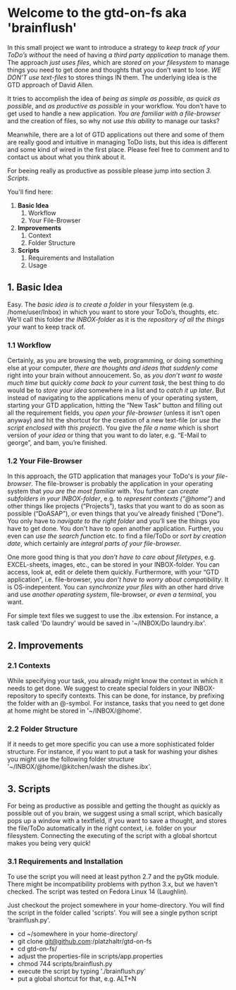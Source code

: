 
Welcome to the gtd-on-fs aka 'brainflush'
=========================================

In this small project we want to introduce a strategy to *keep track of your ToDo’s without* the need of having *a third party application* to manage them. The approach *just uses files*, which are *stored on your filesystem* to manage things you need to get done and thoughts that you don’t want to lose. *WE DON’T use text-files* to stores things IN them. The underlying idea is the GTD approach of David Allen.

It tries to accomplish the idea of *being as simple as possible*, *as quick as possible*, and *as productive as possible* in your workflow. You don’t have to get used to handle a new application. *You are familiar with a file-browser* and the creation of files, so why not *use this ability* to manage our tasks?

Meanwhile, there are a lot of GTD applications out there and some of them are really good and intuitive in managing ToDo lists, but this idea is different and some kind of wired in the first place. Please feel free to comment and to contact us about what you think about it.

For beeing really as productive as possible please jump into section *3. Scripts*.

You'll find here:

1. **Basic Idea**
	1. Workflow
	2. Your File-Browser
2. **Improvements**
	1. Context
	2. Folder Structure
3. **Scripts**
	1. Requirements and Installation
	2. Usage

## 1. Basic Idea

Easy. The *basic idea is to create a folder* in your filesystem (e.g. /home/user/Inbox) in which you want to store your ToDo’s, thoughts, etc. We’ll call this folder *the INBOX-folder* as it is the *repository of all the things* your want to keep track of.

### 1.1 Workflow

Certainly, as you are browsing the web, programming, or doing something else at your computer, *there are thoughts and ideas that suddenly come* right into your brain without annoucement. So, as *you don’t want to waste much time* but *quickly come back to your current task*, the best thing to do would be to *store your idea* somewhere in a list and to *catch it up later*. But instead of navigating to the applications menu of your operating system, starting your GTD application, hitting the “New Task” button and filling out all the requirement fields, you *open your file-browser* (unless it isn’t open anyway) and hit the shortcut for the creation of a new text-file (or *use the script enclosed with this project*). You give the *file a name* which is short version of *your idea* or thing that you want to do later, e.g. “E-Mail to george”, and bam, you’re finished.

### 1.2 Your File-Browser

In this approach, the GTD application that manages your ToDo's is *your file-browser*. The file-browser is probably the application in your operating system that *you are the most familiar* with. You further can *create subfolders in your INBOX-folder*, e.g. to *represent contexts (“@home”)* and other things like projects (“Projects”), tasks that you want to do as soon as possible (“DoASAP”), or even things that you’ve already finished (“Done”). You only have to *navigate to the right folder* and you’ll see the things you have to get done. You don't have to open another application. Further, you even can *use the search function* etc. to find a file/ToDo or *sort by creation date*, which certainly are *integral parts of your file-browser*.

One more good thing is that *you don’t have to care about filetypes*, e.g. EXCEL-sheets, images, etc., can be stored in your INBOX-folder. You can access, look at, edit or delete them quickly. Furthermore, with your “GTD application”, i.e. file-browser, you *don’t have to worry about compatibility*. It is OS-indepentent. You can *synchronize your files* with an other hard drive and use *another operating system*, file-browser, *or even a terminal*, you want.

For simple text files we suggest to use the .ibx extension. For instance, a task called 'Do laundry' would be saved in '~/INBOX/Do laundry.ibx'.

## 2. Improvements

### 2.1 Contexts

While specifying your task, you already might know the context in which it needs to get done. We suggest to create special folders in your INBOX-repository to specify contexts. This can be done, for instance, by prefixing the folder with an @-symbol. For instance, tasks that you need to get done at home might be stored in '~/INBOX/@home'.

### 2.2 Folder Structure

If it needs to get more specific you can use a more sophisticated folder structure. For instance, if you want to put a task for washing your dishes you might use the following folder structure '~/INBOX/@home/@kitchen/wash the dishes.ibx'.

## 3. Scripts

For being as productive as possible and getting the thought as quickly as possible out of you brain, we suggest using a small script, which basically pops up a window with a textfield, if you want to save a thought, and stores the file/ToDo automatically in the right context, i.e. folder on your filesystem. Connecting the executing of the script with a global shortcut makes you being very quick!

### 3.1 Requirements and Installation

To use the script you will need at least python 2.7 and the pyGtk module. There might be incompatibility problems with python 3.x, but we haven't checked. The script was tested on Fedora Linux 14 (Laughlin).

Just checkout the project somewhere in your home-directory. You will find the script in the folder called 'scripts'. You will see a single python script 'brainflush.py'. 

* cd ~/somewhere in your home-directory/
* git clone git@github.com:/platzhaltr/gtd-on-fs
* cd gtd-on-fs/
* adjust the properties-file in scripts/app.properties
* chmod 744 scripts/brainflush.py
* execute the script by typing './brainflush.py'
* put a global shortcut for that, e.g. ALT+N

